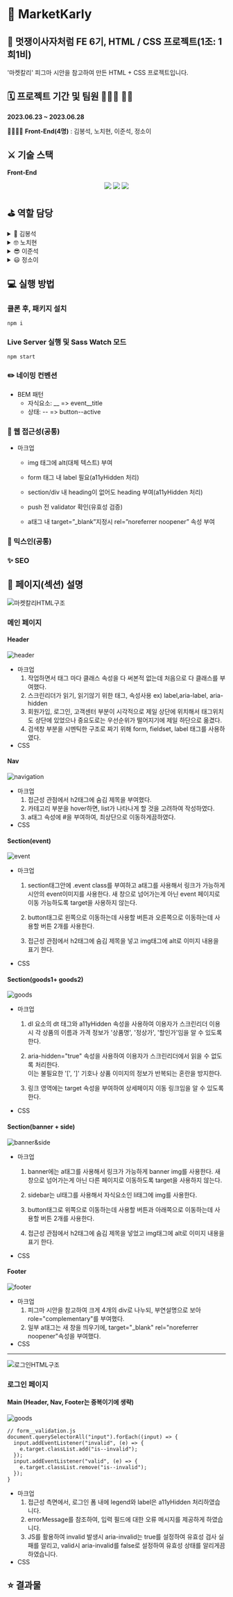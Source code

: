 # 📂 MarketKarly

## 🦁 멋쟁이사자처럼 FE 6기, HTML / CSS 프로젝트(1조: 1희1비)

'마켓칼리' 피그마 시안을 참고하여 만든 HTML + CSS 프로젝트입니다.

## 🗓️ 프로젝트 기간 및 팀원 👨🏻‍💻 👩‍💻

**2023.06.23 ~ 2023.06.28**

👨‍👩‍👦‍👦 **Front-End(4명)** : 김봉석, 노치현, 이준석, 정소이

## ⚔️ 기술 스택

**Front-End**
<br>

<p align="center">

<img src="https://img.shields.io/badge/html5-E34F26?style=for-the-badge&logo=html5&logoColor=white">
<img src="https://img.shields.io/badge/css3-1572B6?style=for-the-badge&logo=css3&logoColor=white">

<img src="https://img.shields.io/badge/Sass-cc6699?style=for-the-badge&logo=Sass&logoColor=white">

## ⛳️ 역할 담당

<details>
    <summary>🧐 김봉석</summary>
    <!-- summary 아래 한칸 공백 두고 내용 삽입 -->

        * (조원) 이벤트 + 배너 + 사이드바 섹션

  </details>
<details>
    <summary>🤓 노치현</summary>
    <!-- summary 아래 한칸 공백 두고 내용 삽입 -->

        * (조장) 공통 내비게이션 + 공통 푸터 + 로그인 페이지 + README.md 통합

  </details>
<details>
    <summary>😎 이준석</summary>
    <!-- summary 아래 한칸 공백 두고 내용 삽입 -->
        * (조원) 공통 헤더 +
  </details>
  <details>
    <summary>😃 정소이</summary>
    <!-- summary 아래 한칸 공백 두고 내용 삽입 -->
        * (조원) 상품 섹션 + 모달창 + 팝업창
  </details>

## 💻 실행 방법

### 클론 후, 패키지 설치

```
npm i
```

### Live Server 실행 및 Sass Watch 모드

```
npm start
```

### ✏️ 네이밍 컨벤션

- BEM 패턴
  - 자식요소: \_\_ => event\_\_title
  - 상태: -- => button--active

### 🚫 웹 접근성(공통)

- 마크업

  - img 태그에 alt(대체 텍스트) 부여

  - form 태그 내 label 필요(a11yHidden 처리)

  - section/div 내 heading이 없어도 heading 부여(a11yHidden 처리)

  - push 전 validator 확인(유효성 검증)

  - a태그 내 target=”\_blank”지정시 rel=”noreferrer noopener” 속성 부여

### 🌈 믹스인(공통)

### ✨ SEO

## 📜 페이지(섹션) 설명

![마켓칼리HTML구조](/src/assets/image/Karly.png)

### 메인 페이지

#### Header

![header](/src/assets/image/header.png)

- 마크업
  1. 작업하면서 태그 마다 클래스 속성을 다 써본적 없는데 처음으로 다 클래스를 부여했다.<br>
  2. 스크린리더가 읽기, 읽기않기 위한 태그, 속성사용 ex) label,aria-label, aria-hidden <br>
  3. 회원가입, 로그인, 고객센터 부분이 시각적으로 제일 상단에 위치해서 태그위치도 상단에 있었으나 중요도로는 우선순위가 떨어지기에 제일 하단으로 옮겼다.<br>
  4. 검색창 부분을 시멘틱한 구조로 짜기 위해 form, fieldset, label 태그를 사용하였다.
- CSS

#### Nav

![navigation](/src/assets/image/nav.png)

- 마크업
  1. 접근성 관점에서 h2태그에 숨김 제목을 부여했다.
  2. 카테고리 부분을 hover하면, list가 나타나게 할 것을 고려하여 작성하였다.
  3. a태그 속성에 #을 부여하여, 최상단으로 이동하게끔하였다.
- CSS

#### Section(event)

![event](/src/assets/image/event.png)

- 마크업

  1. section태그안에 .event class를 부여하고 a태그를 사용해서 링크가 가능하게 시안의 event이미지를 사용한다. 새 창으로 넘어가는게 아닌 event 페이지로 이동 가능하도록 target을 사용하지 않는다.

  1. button태그로 왼쪽으로 이동하는데 사용할 버튼과 오른쪽으로 이동하는데 사용할 버튼 2개를 사용한다.

  1. 접근성 관점에서 h2태그에 숨김 제목을 넣고 img태그에 alt로 이미지 내용을 표기 한다.

- CSS

#### Section(goods1+ goods2)

![goods](/src/assets/image/goods.png)

- 마크업

  1. dl 요소의 dt 태그와 a11yHidden 속성을 사용하여 이용자가 스크린리더 이용시 각 상품의 이름과 가격 정보가 '상품명', '정상가', '할인가'임을 알 수 있도록 한다.

  1. aria-hidden="true" 속성을 사용하여 이용자가 스크린리더에서 읽을 수 없도록 처리한다.  
     이는 불필요한 '[', ']' 기호나 상품 이미지의 정보가 반복되는 혼란을 방지한다.

  1. 링크 영역에는 target 속성을 부여하여 상세페이지 이동 링크임을 알 수 있도록 한다.

- CSS

#### Section(banner + side)

![banner&side](/src/assets/image/bannerAndSide.png)

- 마크업

  1. banner에는 a태그를 사용해서 링크가 가능하게 banner img를 사용한다.
     새 창으로 넘어가는게 아닌 다른 페이지로 이동하도록 target을 사용하지 않는다.

  1. sidebar는 ul태그를 사용해서 자식요소인 li태그에 img를 사용한다.
  1. button태그로 위쪽으로 이동하는데 사용할 버튼과 아래쪽으로 이동하는데 사용할 버튼 2개를 사용한다.
  1. 접근성 관점에서 h2태그에 숨김 제목을 넣었고 img태그에 alt로 이미지 내용을 표기 한다.

- CSS

#### Footer

![footer](/src/assets/image/footer.png)

- 마크업
  1. 피그마 시안을 참고하여 크게 4개의 div로 나누되, 부연설명으로 보아 role="complementary"를 부여했다.
  2. 일부 a태그는 새 창을 띄우기에, target="\_blank" rel="noreferrer noopener"속성을 부여했다.
- CSS

---

![로그인HTML구조](/src/assets/image/loginHtml.png)

### 로그인 페이지

#### Main (Header, Nav, Footer는 중복이기에 생략)

![goods](/src/assets/image/login.png)

```
// form__validation.js
document.querySelectorAll("input").forEach((input) => {
  input.addEventListener("invalid", (e) => {
    e.target.classList.add("is--invalid");
  });
  input.addEventListener("valid", (e) => {
    e.target.classList.remove("is--invalid");
  });
}
```

- 마크업
  1. 접근성 측면에서, 로그인 폼 내에 legend와 label은 a11yHidden 처리하였습니다.
  2. errorMessage를 참조하여, 입력 필드에 대한 오류 메시지를 제공하게 하였습니다.
  3. JS를 활용하여 invalid 발생시 aria-invalid는 true를 설정하여 유효성 검사 실패를 알리고, valid시 aria-invalid를 false로 설정하여 유효성 상태를 알리게끔하였습니다.
- CSS

## ⭐️ 결과물
